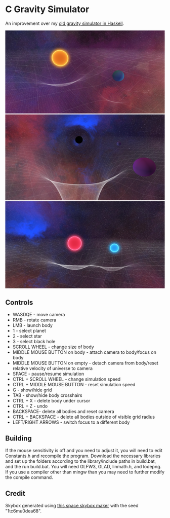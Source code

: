 # C Gravity Simulator
An improvement over my [old gravity simulator in Haskell](https://github.com/FuzzyCat444/HaskellGravitySim).

![](/images/image1.png)
![](/images/image2.png)
![](/images/image3.png)

## Controls

- WASDQE - move camera
- RMB - rotate camera
- LMB - launch body
- 1 - select planet
- 2 - select star
- 3 - select black hole
- SCROLL WHEEL - change size of body
- MIDDLE MOUSE BUTTON on body - attach camera to body/focus on body
- MIDDLE MOUSE BUTTON on empty - detach camera from body/reset relative velocity of universe to camera
- SPACE - pause/resume simulation
- CTRL + SCROLL WHEEL - change simulation speed
- CTRL + MIDDLE MOUSE BUTTON - reset simulation speed
- G - show/hide grid
- TAB - show/hide body crosshairs
- CTRL + X - delete body under cursor
- CTRL + Z - undo
- BACKSPACE- delete all bodies and reset camera
- CTRL + BACKSPACE - delete all bodies outside of visible grid radius
- LEFT/RIGHT ARROWS - switch focus to a different body

## Building

If the mouse sensitivity is off and you need to adjust it, you will need to edit Constants.h and recompile the program. Download the necessary libraries and set up the folders according to the library/include paths in build.bat, and the run build.bat. You will need GLFW3, GLAD, linmath.h, and lodepng. If you use a compiler other than mingw than you may need to further modify the compile command.

## Credit

Skybox generated using [this space skybox maker](http://wwwtyro.github.io/space-3d/) with the seed "1tc6mu0dea68".
